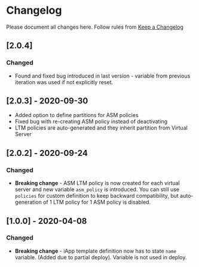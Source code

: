 # Changelog

Please document all changes here.
Follow rules from [Keep a Changelog](https://keepachangelog.com/en/0.3.0/)

## [2.0.4]
### Changed
- Found and fixed bug introduced in last version - variable from previous iteration was used if not explicitly reset.

## [2.0.3] - 2020-09-30
- Added option to define partitions for ASM policies
- Fixed bug with re-creating ASM policy instead of deactivating
- LTM policies are auto-generated and they inherit partition from Virtual Server

## [2.0.2] - 2020-09-24
### Changed
- **Breaking change** - ASM LTM policy is now created for each virtual server and new variable `asm_policy` is introduced. You can still use `policies` for custom definition to keep backward compatibility, but auto-generation of 1 LTM policy for 1 ASM policy is disabled.

## [1.0.0] - 2020-04-08
### Changed
- **Breaking change** - iApp template definition now has to state `name` variable. (Added due to partial deploy). Variable is not used in deploy.
